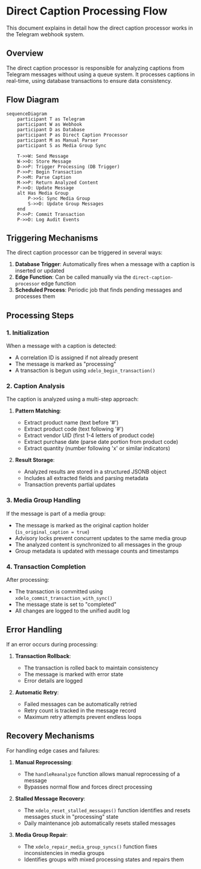 
# Direct Caption Processing Flow

This document explains in detail how the direct caption processor works in the Telegram webhook system.

## Overview

The direct caption processor is responsible for analyzing captions from Telegram messages without using a queue system. It processes captions in real-time, using database transactions to ensure data consistency.

## Flow Diagram

```mermaid
sequenceDiagram
    participant T as Telegram
    participant W as Webhook
    participant D as Database
    participant P as Direct Caption Processor
    participant M as Manual Parser
    participant S as Media Group Sync

    T->>W: Send Message
    W->>D: Store Message
    D->>P: Trigger Processing (DB Trigger)
    P->>P: Begin Transaction
    P->>M: Parse Caption
    M->>P: Return Analyzed Content
    P->>D: Update Message
    alt Has Media Group
        P->>S: Sync Media Group
        S->>D: Update Group Messages
    end
    P->>P: Commit Transaction
    P->>D: Log Audit Events
```

## Triggering Mechanisms

The direct caption processor can be triggered in several ways:

1. **Database Trigger**: Automatically fires when a message with a caption is inserted or updated
2. **Edge Function**: Can be called manually via the `direct-caption-processor` edge function
3. **Scheduled Process**: Periodic job that finds pending messages and processes them

## Processing Steps

### 1. Initialization

When a message with a caption is detected:

- A correlation ID is assigned if not already present
- The message is marked as "processing"
- A transaction is begun using `xdelo_begin_transaction()`

### 2. Caption Analysis

The caption is analyzed using a multi-step approach:

1. **Pattern Matching**: 
   - Extract product name (text before '#')
   - Extract product code (text following '#')
   - Extract vendor UID (first 1-4 letters of product code)
   - Extract purchase date (parse date portion from product code)
   - Extract quantity (number following 'x' or similar indicators)

2. **Result Storage**:
   - Analyzed results are stored in a structured JSONB object
   - Includes all extracted fields and parsing metadata
   - Transaction prevents partial updates

### 3. Media Group Handling

If the message is part of a media group:

- The message is marked as the original caption holder (`is_original_caption = true`)
- Advisory locks prevent concurrent updates to the same media group
- The analyzed content is synchronized to all messages in the group
- Group metadata is updated with message counts and timestamps

### 4. Transaction Completion

After processing:

- The transaction is committed using `xdelo_commit_transaction_with_sync()`
- The message state is set to "completed"
- All changes are logged to the unified audit log

## Error Handling

If an error occurs during processing:

1. **Transaction Rollback**:
   - The transaction is rolled back to maintain consistency
   - The message is marked with error state
   - Error details are logged

2. **Automatic Retry**:
   - Failed messages can be automatically retried
   - Retry count is tracked in the message record
   - Maximum retry attempts prevent endless loops

## Recovery Mechanisms

For handling edge cases and failures:

1. **Manual Reprocessing**:
   - The `handleReanalyze` function allows manual reprocessing of a message
   - Bypasses normal flow and forces direct processing

2. **Stalled Message Recovery**:
   - The `xdelo_reset_stalled_messages()` function identifies and resets messages stuck in "processing" state
   - Daily maintenance job automatically resets stalled messages

3. **Media Group Repair**:
   - The `xdelo_repair_media_group_syncs()` function fixes inconsistencies in media groups
   - Identifies groups with mixed processing states and repairs them
